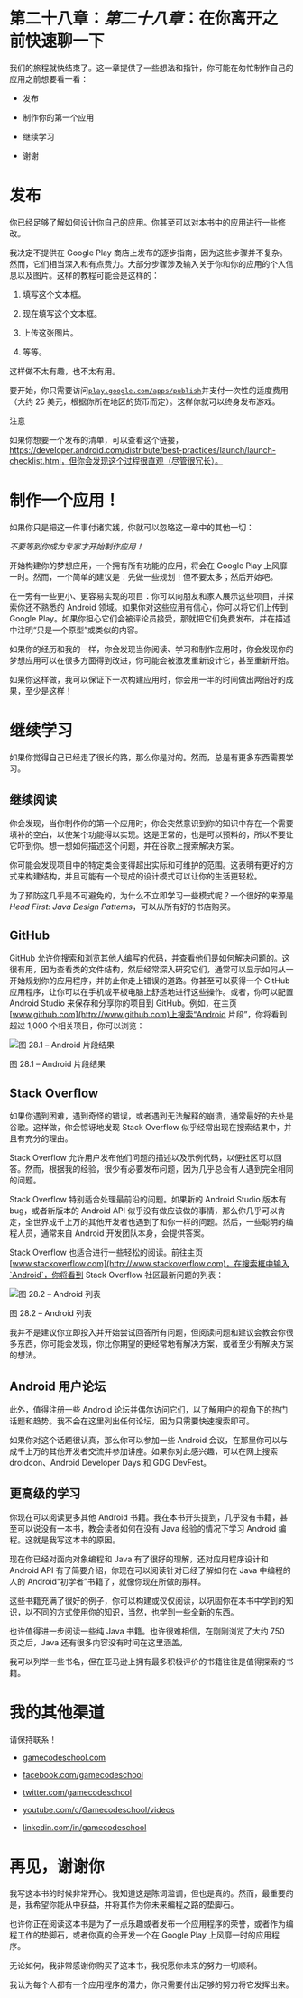 # 第二十八章：*第二十八章*：在你离开之前快速聊一下

我们的旅程就快结束了。这一章提供了一些想法和指针，你可能在匆忙制作自己的应用之前想要看一看：

+   发布

+   制作你的第一个应用

+   继续学习

+   谢谢

# 发布

你已经足够了解如何设计你自己的应用。你甚至可以对本书中的应用进行一些修改。

我决定不提供在 Google Play 商店上发布的逐步指南，因为这些步骤并不复杂。然而，它们相当深入和有点费力。大部分步骤涉及输入关于你和你的应用的个人信息以及图片。这样的教程可能会是这样的：

1.  填写这个文本框。

1.  现在填写这个文本框。

1.  上传这张图片。

1.  等等。

这样做不太有趣，也不太有用。

要开始，你只需要访问[`play.google.com/apps/publish`](https://play.google.com/apps/publish)并支付一次性的适度费用（大约 25 美元，根据你所在地区的货币而定）。这样你就可以终身发布游戏。

注意

如果你想要一个发布的清单，可以查看这个链接，https://developer.android.com/distribute/best-practices/launch/launch-checklist.html，但你会发现这个过程很直观（尽管很冗长）。

# 制作一个应用！

如果你只是把这一件事付诸实践，你就可以忽略这一章中的其他一切：

*不要等到你成为专家才开始制作应用！*

开始构建你的梦想应用，一个拥有所有功能的应用，将会在 Google Play 上风靡一时。然而，一个简单的建议是：先做一些规划！但不要太多；然后开始吧。

在一旁有一些更小、更容易实现的项目：你可以向朋友和家人展示这些项目，并探索你还不熟悉的 Android 领域。如果你对这些应用有信心，你可以将它们上传到 Google Play。如果你担心它们会被评论员接受，那就把它们免费发布，并在描述中注明“只是一个原型”或类似的内容。

如果你的经历和我的一样，你会发现当你阅读、学习和制作应用时，你会发现你的梦想应用可以在很多方面得到改进，你可能会被激发重新设计它，甚至重新开始。

如果你这样做，我可以保证下一次构建应用时，你会用一半的时间做出两倍好的成果，至少是这样！

# 继续学习

如果你觉得自己已经走了很长的路，那么你是对的。然而，总是有更多东西需要学习。

## 继续阅读

你会发现，当你制作你的第一个应用时，你会突然意识到你的知识中存在一个需要填补的空白，以使某个功能得以实现。这是正常的，也是可以预料的，所以不要让它吓到你。想一想如何描述这个问题，并在谷歌上搜索解决方案。

你可能会发现项目中的特定类会变得超出实际和可维护的范围。这表明有更好的方式来构建结构，并且可能有一个现成的设计模式可以让你的生活更轻松。

为了预防这几乎是不可避免的，为什么不立即学习一些模式呢？一个很好的来源是*Head First: Java Design Patterns*，可以从所有好的书店购买。

## GitHub

GitHub 允许你搜索和浏览其他人编写的代码，并查看他们是如何解决问题的。这很有用，因为查看类的文件结构，然后经常深入研究它们，通常可以显示如何从一开始规划你的应用程序，并防止你走上错误的道路。你甚至可以获得一个 GitHub 应用程序，让你可以在手机或平板电脑上舒适地进行这些操作。或者，你可以配置 Android Studio 来保存和分享你的项目到 GitHub。例如，在主页[www.github.com](http://www.github.com)上搜索“Android 片段”，你将看到超过 1,000 个相关项目，你可以浏览：

![图 28.1 – Android 片段结果](img/Figure_28.1_B16773.jpg)

图 28.1 – Android 片段结果

## Stack Overflow

如果你遇到困难，遇到奇怪的错误，或者遇到无法解释的崩溃，通常最好的去处是谷歌。这样做，你会惊讶地发现 Stack Overflow 似乎经常出现在搜索结果中，并且有充分的理由。

Stack Overflow 允许用户发布他们问题的描述以及示例代码，以便社区可以回答。然而，根据我的经验，很少有必要发布问题，因为几乎总会有人遇到完全相同的问题。

Stack Overflow 特别适合处理最前沿的问题。如果新的 Android Studio 版本有 bug，或者新版本的 Android API 似乎没有做应该做的事情，那么你几乎可以肯定，全世界成千上万的其他开发者也遇到了和你一样的问题。然后，一些聪明的编程人员，通常来自 Android 开发团队本身，会提供答案。

Stack Overflow 也适合进行一些轻松的阅读。前往主页[www.stackoverflow.com](http://www.stackoverflow.com)，在搜索框中输入`Android`，你将看到 Stack Overflow 社区最新问题的列表：

![图 28.2 – Android 列表](img/Figure_28.2_B16773.jpg)

图 28.2 – Android 列表

我并不是建议你立即投入并开始尝试回答所有问题，但阅读问题和建议会教会你很多东西，你可能会发现，你比你期望的更经常地有解决方案，或者至少有解决方案的想法。

## Android 用户论坛

此外，值得注册一些 Android 论坛并偶尔访问它们，以了解用户的视角下的热门话题和趋势。我不会在这里列出任何论坛，因为只需要快速搜索即可。

如果你对这个话题很认真，那么你可以参加一些 Android 会议，在那里你可以与成千上万的其他开发者交流并参加讲座。如果你对此感兴趣，可以在网上搜索 droidcon、Android Developer Days 和 GDG DevFest。

## 更高级的学习

你现在可以阅读更多其他 Android 书籍。我在本书开头提到，几乎没有书籍，甚至可以说没有一本书，教会读者如何在没有 Java 经验的情况下学习 Android 编程。这就是我写这本书的原因。

现在你已经对面向对象编程和 Java 有了很好的理解，还对应用程序设计和 Android API 有了简要介绍，你现在可以阅读针对已经了解如何在 Java 中编程的人的 Android“初学者”书籍了，就像你现在所做的那样。

这些书籍充满了很好的例子，你可以构建或仅仅阅读，以巩固你在本书中学到的知识，以不同的方式使用你的知识，当然，也学到一些全新的东西。

也许值得进一步阅读一些纯 Java 书籍。也许很难相信，在刚刚浏览了大约 750 页之后，Java 还有很多内容没有时间在这里涵盖。

我可以列举一些书名，但在亚马逊上拥有最多积极评价的书籍往往是值得探索的书籍。

# 我的其他渠道

请保持联系！

+   [gamecodeschool.com](http://gamecodeschool.com)

+   [facebook.com/gamecodeschool](http://facebook.com/gamecodeschool)

+   [twitter.com/gamecodeschool](http://twitter.com/gamecodeschool)

+   [youtube.com/c/Gamecodeschool/videos](http://youtube.com/c/Gamecodeschool/videos)

+   [linkedin.com/in/gamecodeschool](http://linkedin.com/in/gamecodeschool)

# 再见，谢谢你

我写这本书的时候非常开心。我知道这是陈词滥调，但也是真的。然而，最重要的是，我希望你能从中获益，并将其作为你未来编程之路的垫脚石。

也许你正在阅读这本书是为了一点乐趣或者发布一个应用程序的荣誉，或者作为编程工作的垫脚石，或者你真的会开发一个在 Google Play 上风靡一时的应用程序。

无论如何，我非常感谢你购买了这本书，我祝愿你未来的努力一切顺利。

我认为每个人都有一个应用程序的潜力，你只需要付出足够的努力将它发挥出来。
